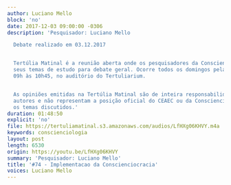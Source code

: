 ```yaml
---
author: Luciano Mello
block: 'no'
date: 2017-12-03 09:00:00 -0306
description: 'Pesquisador: Luciano Mello

  Debate realizado em 03.12.2017


  Tertúlia Matinal é a reunião aberta onde os pesquisadores da Conscienciologia apresentam
  seus temas de estudo para debate geral. Ocorre todos os domingos pela manhã, das
  09h às 10h45, no auditório do Tertuliarium.


  As opiniões emitidas na Tertúlia Matinal são de inteira responsabilidade de seus
  autores e não representam a posição oficial do CEAEC ou da Conscienciologia sobre
  os temas discutidos.'
duration: 01:48:50
explicit: 'no'
file: https://tertuliamatinal.s3.amazonaws.com/audios/LfHXg06KHVY.m4a
keywords: conscienciologia
layout: post
length: 6530
origin: https://youtu.be/LfHXg06KHVY
summary: 'Pesquisador: Luciano Mello'
title: '#74 - Implementacao da Conscienciocracia'
voices: Luciano Mello
---
```

